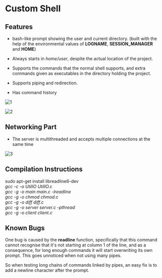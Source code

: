 # Custom Shell


## Features

* bash-like prompt showing the user and current directory. (built with the help of the environmental values of **LOGNAME**, **SESSION_MANAGER** and **HOME**)

* Always starts in *home/user*, despite the actual location of the project.

* Supports the commands that the normal shell supports, and extra commands given as executables in the directory holding the project.

* Supports piping and redirection.

* Has command history

![1](https://user-images.githubusercontent.com/79721547/109417241-713bd280-79cb-11eb-8cd7-4e53a2b07f66.jpeg)

![2](https://user-images.githubusercontent.com/79721547/109417262-844ea280-79cb-11eb-875f-a7e06f402f90.jpeg)

## Networking Part

* The server is multithreaded and accepts multiple connections at the same time

![3](https://user-images.githubusercontent.com/79721547/109417269-8c0e4700-79cb-11eb-9376-861d9ad59f61.jpeg)

## Compilation Instructions

sudo apt-get install libreadline6-dev<br/>
*gcc -c -o UtilIO UtilIO.c*<br/>
*gcc -g -o main main.c -lreadline*<br/>
*gcc -g -o chmod chmod.c*<br/>
*gcc -g -o diff diff.c*<br/>
*gcc -g -o server server.c -pthread*<br/>
*gcc -g -o client client.c*<br/>

## Known Bugs

One bug is caused by the **readline** function, specifically that this command cannot recognise that it's not starting
at column 1 of the line, and as a consequence, for long enough commands it will start overwriting its own prompt. This goes
unnoticed when not using many pipes.

So when testing long chains of commands linked by pipes, an easy fix is to add a newline character after the prompt.
